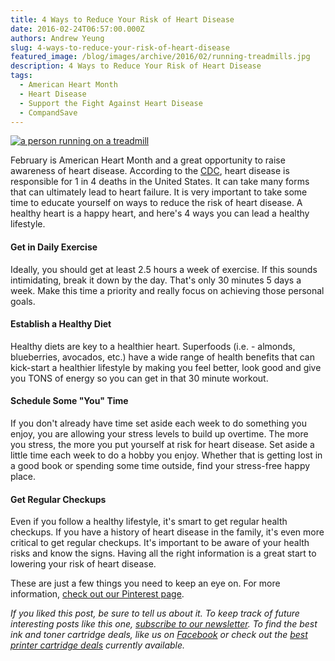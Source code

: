 ```yaml
---
title: 4 Ways to Reduce Your Risk of Heart Disease
date: 2016-02-24T06:57:00.000Z
authors: Andrew Yeung
slug: 4-ways-to-reduce-your-risk-of-heart-disease
featured_image: /blog/images/archive/2016/02/running-treadmills.jpg
description: 4 Ways to Reduce Your Risk of Heart Disease
tags:
  - American Heart Month
  - Heart Disease
  - Support the Fight Against Heart Disease
  - CompandSave
---
```

[![a person running on a treadmill](/blog/images/running-treadmills.jpg)](/blog/images/running-treadmills.jpg)

February is American Heart Month and a great opportunity to raise awareness of heart disease. According to the [CDC](https://www.cdc.gov/heart-disease/data-research/facts-stats/?CDC_AAref_Val=https://www.cdc.gov/heartdisease/facts.htm), heart disease is responsible for 1 in 4 deaths in the United States. It can take many forms that can ultimately lead to heart failure. It is very important to take some time to educate yourself on ways to reduce the risk of heart disease. A healthy heart is a happy heart, and here's 4 ways you can lead a healthy lifestyle.

#### Get in Daily Exercise

Ideally, you should get at least 2.5 hours a week of exercise. If this sounds intimidating, break it down by the day. That's only 30 minutes 5 days a week. Make this time a priority and really focus on achieving those personal goals.

#### Establish a Healthy Diet

Healthy diets are key to a healthier heart. Superfoods (i.e. - almonds, blueberries, avocados, etc.) have a wide range of health benefits that can kick-start a healthier lifestyle by making you feel better, look good and give you TONS of energy so you can get in that 30 minute workout.

#### Schedule Some "You" Time

If you don't already have time set aside each week to do something you enjoy, you are allowing your stress levels to build up overtime. The more you stress, the more you put yourself at risk for heart disease. Set aside a little time each week to do a hobby you enjoy. Whether that is getting lost in a good book or spending some time outside, find your stress-free happy place.

#### Get Regular Checkups

Even if you follow a healthy lifestyle, it's smart to get regular health checkups. If you have a history of heart disease in the family, it's even more critical to get regular checkups. It's important to be aware of your health risks and know the signs. Having all the right information is a great start to lowering your risk of heart disease.

These are just a few things you need to keep an eye on. For more information, [check out our Pinterest page](https://www.pinterest.com/compandsave/american-heart-month/).

*If you liked this post, be sure to tell us about it. To keep track of future interesting posts like this one, [subscribe to our newsletter](https://www.compandsave.com/welcome/subscribe/). To find the best ink and toner cartridge deals, like us on [Facebook](https://www.facebook.com/compandsave.ink/) or check out the [best printer cartridge deals](https://www.compandsave.com/coupon) currently available.*
